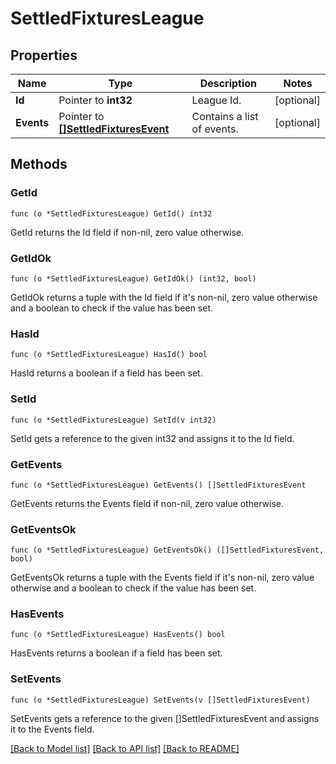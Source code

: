 # SettledFixturesLeague

## Properties

Name | Type | Description | Notes
------------ | ------------- | ------------- | -------------
**Id** | Pointer to **int32** | League Id. | [optional] 
**Events** | Pointer to [**[]SettledFixturesEvent**](SettledFixturesEvent.md) | Contains a list of events. | [optional] 

## Methods

### GetId

`func (o *SettledFixturesLeague) GetId() int32`

GetId returns the Id field if non-nil, zero value otherwise.

### GetIdOk

`func (o *SettledFixturesLeague) GetIdOk() (int32, bool)`

GetIdOk returns a tuple with the Id field if it's non-nil, zero value otherwise
and a boolean to check if the value has been set.

### HasId

`func (o *SettledFixturesLeague) HasId() bool`

HasId returns a boolean if a field has been set.

### SetId

`func (o *SettledFixturesLeague) SetId(v int32)`

SetId gets a reference to the given int32 and assigns it to the Id field.

### GetEvents

`func (o *SettledFixturesLeague) GetEvents() []SettledFixturesEvent`

GetEvents returns the Events field if non-nil, zero value otherwise.

### GetEventsOk

`func (o *SettledFixturesLeague) GetEventsOk() ([]SettledFixturesEvent, bool)`

GetEventsOk returns a tuple with the Events field if it's non-nil, zero value otherwise
and a boolean to check if the value has been set.

### HasEvents

`func (o *SettledFixturesLeague) HasEvents() bool`

HasEvents returns a boolean if a field has been set.

### SetEvents

`func (o *SettledFixturesLeague) SetEvents(v []SettledFixturesEvent)`

SetEvents gets a reference to the given []SettledFixturesEvent and assigns it to the Events field.


[[Back to Model list]](../README.md#documentation-for-models) [[Back to API list]](../README.md#documentation-for-api-endpoints) [[Back to README]](../README.md)


